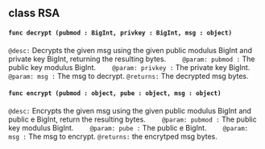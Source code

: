 ## class RSA

#### ```func decrypt (pubmod : BigInt, privkey : BigInt, msg : object)```


```@desc:``` Decrypts the given msg using the given public modulus BigInt and private key BigInt, returning the resulting bytes.
```    @param: pubmod :``` The public key modulus BigInt.
```    @param: privkey :``` The private key BigInt.
```    @param: msg :``` The msg to decrypt.
```@returns:``` The decrypted msg bytes.

#### ```func encrypt (pubmod : object, pube : object, msg : object)```


```@desc:``` Encrypts the given msg using the given public modulus BigInt and public e BigInt, return the resulting bytes.
```    @param: pubmod :``` The public key modulus BigInt.
```    @param: pube :``` The public e BigInt.
```    @param: msg :``` The msg to encrypt.
```@returns:``` the encrytped msg bytes.

